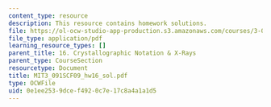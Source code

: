 ```yaml
---
content_type: resource
description: This resource contains homework solutions.
file: https://ol-ocw-studio-app-production.s3.amazonaws.com/courses/3-091sc-introduction-to-solid-state-chemistry-fall-2010/0e1ee2539dcef4920c7e17c8a4a1a1d5_MIT3_091SCF09_hw16_sol.pdf
file_type: application/pdf
learning_resource_types: []
parent_title: 16. Crystallographic Notation & X-Rays
parent_type: CourseSection
resourcetype: Document
title: MIT3_091SCF09_hw16_sol.pdf
type: OCWFile
uid: 0e1ee253-9dce-f492-0c7e-17c8a4a1a1d5
---
```

